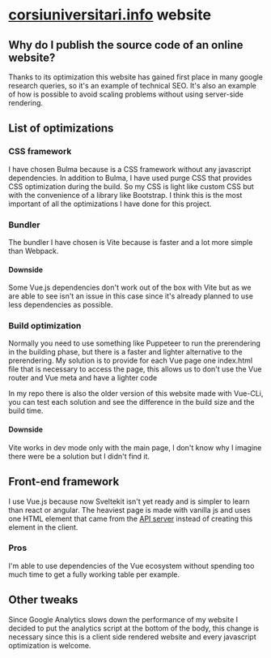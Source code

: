 # [corsiuniversitari.info](https://www.corsiuniversitari.info/) website
## Why do I publish the source code of an online website?
Thanks to its optimization this website has gained first place in many google research queries, so it's an example of technical SEO. It's also an example of how is possible to avoid scaling problems without using server-side rendering. 
## List of optimizations
### CSS framework
I have chosen Bulma because is a CSS framework without any javascript dependencies. In addition to Bulma, I have used purge CSS that provides CSS optimization during the build. So my CSS is light like custom CSS but with the convenience of a library like Bootstrap. I think this is the most important of all the optimizations I have done for this project.
### Bundler
The bundler I have chosen is Vite because is faster and a lot more simple than Webpack.
#### Downside
Some Vue.js dependencies don't work out of the box with Vite but as we are able to see isn't an issue in this case since it's already planned to use less dependencies as possible.
### Build optimization
Normally you need to use something like Puppeteer to run the prerendering in the building phase, but there is a faster and lighter alternative to the prerendering. My solution is to provide for each Vue page one index.html file that is necessary to access the page, this allows us to don't use the Vue router and Vue meta and have a lighter code

In my repo there is also the older version of this website made with Vue-CLi, you can test each solution and see the difference in the build size and the build time.
#### Downside
Vite works in dev mode only with the main page, I don't know why I imagine there were be a solution but I didn't find it.
## Front-end framework
I use Vue.js because now Sveltekit isn't yet ready and is simpler to learn than react or angular. The heaviest page is made with vanilla js and uses one HTML element that came from the [API server](https://github.com/ludotosk/json-corsi-fastify) instead of creating this element in the client.
### Pros
I'm able to use dependencies of the Vue ecosystem without spending too much time to get a fully working table per example.
## Other tweaks
Since Google Analytics slows down the performance of my website I decided to put the analytics script at the bottom of the body, this change is necessary since this is a client side rendered website and every javascript optimization is welcome.